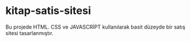 # kitap-satis-sitesi
Bu projede HTML. CSS ve JAVASCRİPT kullanılarak basit düzeyde bir satış sitesi tasarlanmıştır.
